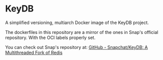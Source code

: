 # KeyDB

A simplified versioning, multiarch Docker image of the KeyDB project.



The dockerfiles in this repository are a mirror of the ones in Snap's official repository. With the OCI labels properly set.



You can check out Snap's repository at:
[GitHub - Snapchat/KeyDB: A Multithreaded Fork of Redis](https://github.com/Snapchat/KeyDB)



# 
